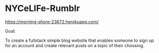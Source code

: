 # NYCeLIFe-Rumblr

https://morning-shore-23672.herokuapp.com/

Goal:

To create a fullstack simple blog website that enables someone to sign up for an account and create relevant posts on a topic of their choosing.
